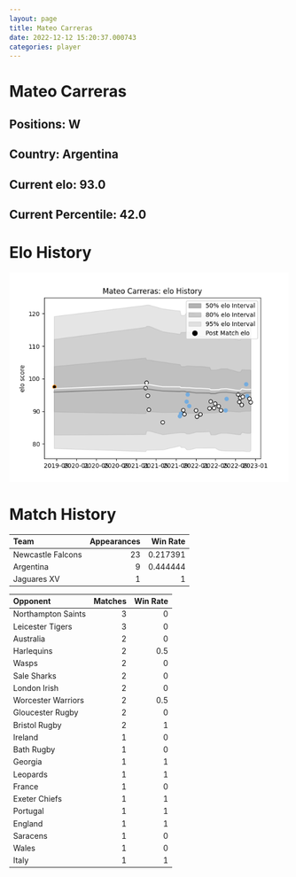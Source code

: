 ```yaml
---  
layout: page  
title: Mateo Carreras  
date: 2022-12-12 15:20:37.000743  
categories: player  
---
```

# Mateo Carreras

## Positions: W

## Country: Argentina

## Current elo: 93.0

## Current Percentile: 42.0

# Elo History


![elo history](history_MateoCarreras.png)
# Match History


| Team              |   Appearances |   Win Rate |
|:------------------|--------------:|-----------:|
| Newcastle Falcons |            23 |   0.217391 |
| Argentina         |             9 |   0.444444 |
| Jaguares XV       |             1 |   1        |

| Opponent           |   Matches |   Win Rate |
|:-------------------|----------:|-----------:|
| Northampton Saints |         3 |        0   |
| Leicester Tigers   |         3 |        0   |
| Australia          |         2 |        0   |
| Harlequins         |         2 |        0.5 |
| Wasps              |         2 |        0   |
| Sale Sharks        |         2 |        0   |
| London Irish       |         2 |        0   |
| Worcester Warriors |         2 |        0.5 |
| Gloucester Rugby   |         2 |        0   |
| Bristol Rugby      |         2 |        1   |
| Ireland            |         1 |        0   |
| Bath Rugby         |         1 |        0   |
| Georgia            |         1 |        1   |
| Leopards           |         1 |        1   |
| France             |         1 |        0   |
| Exeter Chiefs      |         1 |        1   |
| Portugal           |         1 |        1   |
| England            |         1 |        1   |
| Saracens           |         1 |        0   |
| Wales              |         1 |        0   |
| Italy              |         1 |        1   |